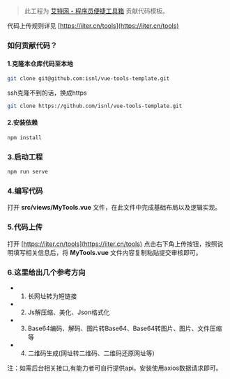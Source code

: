 > 此工程为 [艾特网 - 程序员便捷工具箱](https://iiter.cn/tools) 贡献代码模板。

代码上传规则详见 [https://iiter.cn/tools](https://iiter.cn/tools)

> 

### 如何贡献代码？

#### 1.克隆本仓库代码至本地
```bash
git clone git@github.com:isnl/vue-tools-template.git
```
ssh克隆不到的话，换成https
```bash
git clone https://github.com/isnl/vue-tools-template.git
```

#### 2.安装依赖
```bash
npm install
```

### 3.启动工程
```bash
npm run serve
```

### 4.编写代码
打开 **src/views/MyTools.vue** 文件，在此文件中完成基础布局以及逻辑实现。

### 5.代码上传
打开 [https://iiter.cn/tools](https://iiter.cn/tools) 点击右下角上传按钮，按照说明填写相关信息后，将 **MyTools.vue** 文件内容复制粘贴提交审核即可。


### 6.这里给出几个参考方向
- 1. 长网址转为短链接
- 2. Js解压缩、美化、Json格式化
- 3. Base64编码、解码、图片转Base64、Base64转图片、图片、文件压缩等
- 4. 二维码生成(网址转二维码、二维码还原网址等)

注：如需后台相关接口,有能力者可自行提供api。安装使用axios数据请求即可。
